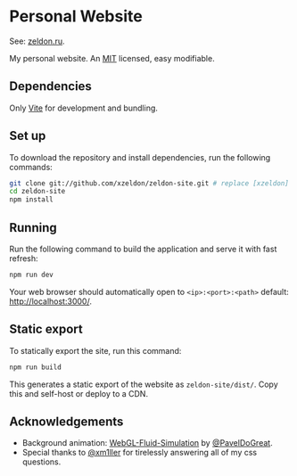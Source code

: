 # Personal Website

See: [zeldon.ru](https://zeldon.ru).

My personal website. An [MIT](https://github.com/xzeldon/zeldon-site/blob/main/LICENSE) licensed, easy modifiable. 

## Dependencies

Only [Vite](https://vitejs.dev/) for development and bundling.

## Set up

To download the repository and install dependencies, run the following commands:

```bash
git clone git://github.com/xzeldon/zeldon-site.git # replace [xzeldon] with your github username if you fork first.
cd zeldon-site
npm install
```

## Running

Run the following command to build the application and serve it with fast refresh:

```bash
npm run dev
```

Your web browser should automatically open to `<ip>:<port>:<path>` default: [http://localhost:3000/](http://localhost:3000/).

## Static export

To statically export the site, run this command:
```bash
npm run build
```

This generates a static export of the website as `zeldon-site/dist/`. Copy this and self-host or deploy to a CDN.

## Acknowledgements

* Background animation: [WebGL-Fluid-Simulation](https://github.com/PavelDoGreat/WebGL-Fluid-Simulation) by [@PavelDoGreat](https://github.com/PavelDoGreat).
* Special thanks to [@xm1ller](https://github.com/xm1ller) for tirelessly answering all of my css questions.
